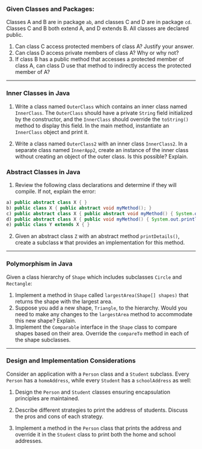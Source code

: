 
### **Given Classes and Packages:**

Classes A and B are in package `ab`, and classes C and D are in package `cd`. Classes C and B both extend A, and D extends B. All classes are declared public.

1. Can class C access protected members of class A? Justify your answer.
2. Can class D access private members of class A? Why or why not?
3. If class B has a public method that accesses a protected member of class A, can class D use that method to indirectly access the protected member of A?


---

### **Inner Classes in Java**

1. Write a class named `OuterClass` which contains an inner class named `InnerClass`. The `OuterClass` should have a private `String` field initialized by the constructor, and the `InnerClass` should override the `toString()` method to display this field. In the main method, instantiate an `InnerClass` object and print it.


2. Write a class named `OuterClass2` with an inner class `InnerClass2`. In a separate class named `InnerApp2`, create an instance of the inner class without creating an object of the outer class. Is this possible? Explain.

### **Abstract Classes in Java**

1. Review the following class declarations and determine if they will compile. If not, explain the error:
```Java
a) public abstract class X { }
b) public class X { public abstract void myMethod(); }
c) public abstract class X { public abstract void myMethod() { System.out.println("This is X"); } }
d) public abstract class X { public void myMethod() { System.out.println("This is X"); } }
e) public class Y extends X { }
```


2. Given an abstract class `Z` with an abstract method `printDetails()`, create a subclass `W` that provides an implementation for this method.


---

### **Polymorphism in Java**

Given a class hierarchy of `Shape` which includes subclasses `Circle` and `Rectangle`:

1. Implement a method in `Shape` called `largestArea(Shape[] shapes)` that returns the shape with the largest area.
2. Suppose you add a new shape, `Triangle`, to the hierarchy. Would you need to make any changes to the `largestArea` method to accommodate this new shape? Explain.
3. Implement the `Comparable` interface in the `Shape` class to compare shapes based on their area. Override the `compareTo` method in each of the shape subclasses.


---


### **Design and Implementation Considerations**

Consider an application with a `Person` class and a `Student` subclass. Every `Person` has a `homeAddress`, while every `Student` has a `schoolAddress` as well:

1. Design the `Person` and `Student` classes ensuring encapsulation principles are maintained.

2. Describe different strategies to print the address of students. Discuss the pros and cons of each strategy.

3. Implement a method in the `Person` class that prints the address and override it in the `Student` class to print both the home and school addresses.


